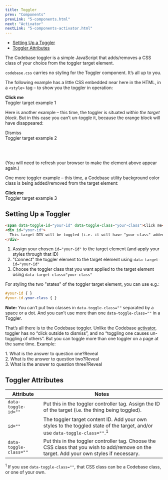 ```yaml
---
title: Toggler
prev: "Components"
prevLink: "5-components.html"
next: "Activator"
nextLink: "5-components-activator.html"
---
```


<div class="on-page-toc b-thin rounded mb-3e py-1e">
  <ul class="menu small">
    <li class="menu-item"><a href="#form-elements-as-full-width-blocks">Setting Up a Toggler</a></li>
    <li class="menu-item"><a href="#toggler-attributes">Toggler Attributes</a></li>
  </ul>
</div>

<p class="h4 thin">The Codebase toggler is a simple JavaScript that adds/removes a CSS class of your choice from the toggler target element.</p>

`codebase.css` carries no styling for the Toggler component. It’s all up to you.

The following example has a little CSS embedded near here in the HTML, in a `<style>` tag – to show you the toggler in operation:

<style>
  #toggle-ex-1 {
    transition: all 1s;
  }
  #toggle-ex-1.is-toggled {
    letter-spacing: 5px;
    background: yellow;
  }  
</style>

<div class="flexbox flexbox-gap mb-3e">
  <div><b class="btn btn-lg primary" data-toggle-id="toggle-ex-1" data-toggle-class="is-toggled">Click me</b></div>
  <div class="b-thin b-thin p-block" id="toggle-ex-1">Toggler target example 1</div>
</div>

Here is another example – this time, the toggler is situated _within the target block_. But in this case you can’t un-toggle it, because the orange block will have disappeared:

<style>
  #toggle-ex-2 {
    height: 72px;
    margin-bottom: 1.5rem;
    transition: all 0.6s;
  }
  #toggle-ex-2.is-toggled {
    height: 0;
    margin-bottom: 0;
    overflow: hidden;
  }
  [data-toggle-id="toggle-ex-2"]:hover {
    cursor: pointer
  }
  [data-toggle-id="toggle-ex-2"].is-toggled {
    display: none
  }  
</style>

<div class="bl-heavy warning" id="toggle-ex-2">
  <span class="float-right p-1e" data-toggle-id="toggle-ex-2" data-toggle-class="is-toggled">Dismiss <span class="fas fa-times"></span>
  </span>
  <div class="p-3e">Toggler target example 2</div>
</div>

(You will need to refresh your browser to make the element above appear again.)

One more toggler example – this time, a Codebase utility background color class is being added/removed from the target element:

<div class="flexbox flexbox-gap mb-3e">
  <div><b class="btn success" data-toggle-id="toggle-ex-3" data-toggle-class="success">Click me</b></div>
  <div class="b-thin b-thin p-block" id="toggle-ex-3">Toggler target example 3</div>
</div>

## Setting Up a Toggler

```HTML
<span data-toggle-id="your-id" data-toggle-class="your-class">Click me</span>
<div id="your-id">
  This target DIV will be toggled (i.e. it will have "your-class" added/removed)
</div>
```

1. Assign your chosen `id="your-id"` to the target element (and apply your styles through that ID)
2. "Connect" the toggler element to the target element using `data-target-id="your-id"`
3. Choose the toggler class that you want applied to the target element using `data-target-class="your-class"`

For styling the two "states" of the toggler target element, you can use e.g.:

```CSS
#your-id { }
#your-id.your-class { }
```

<p class="bg-theme-2 p-2e"><b>Note:</b> You can’t put two classes in <code class="b-thin">data-toggle-class=""</code> separated by a space or a dot. And you can’t use more than one <code class="b-thin">data-toggle-class=""</code> in a Toggler.</p>

That’s all there is to the Codebase toggler. Unlike the Codebase [activator](../5-components/activator.html), toggler has no “click outside to dismiss”, and no “toggling one causes un-toggling of others”. But you can toggle more than one toggler on a page at the same time. Example:

<style>
  [data-toggle-id="ex-q1"],
  [data-toggle-id="ex-q2"],
  [data-toggle-id="ex-q3"] {
    position: relative;
    margin: -0.25rem;
  }
  #ex-q1,
  #ex-q2,
  #ex-q3 {
    height: 0;
    padding: 0 0.5rem;
    transition: all 0.3s;
    overflow: hidden;
  }
  #ex-q1.is-toggled,
  #ex-q2.is-toggled,
  #ex-q3.is-toggled {
    height: 3em;
    //border-top: 0.0625rem solid #d5d5d5;
    padding: 1rem 0.5rem 0;
  }
</style>

<div class="b-thin bb-0 mb-3e">
  <div class="p-1e">
    1. What is the answer to question one?
    <span class="float-right btn small caret-down" data-toggle-id="ex-q1" data-toggle-class="is-toggled">Reveal</span>
  </div>

  <div id="ex-q1" class="bb-thin">
    Answer to question one.
  </div>

  <div class="p-1e">
    2. What is the answer to question two?
    <span class="float-right btn small caret-down" data-toggle-id="ex-q2" data-toggle-class="is-toggled">Reveal</span>
  </div>

  <div id="ex-q2" class="bb-thin">
    Answer to question two.
  </div>

  <div class="p-1e">
    3. What is the answer to question three?
    <span class="float-right btn small caret-down" data-toggle-id="ex-q3" data-toggle-class="is-toggled">Reveal</span>
  </div>

  <div id="ex-q3" class="bb-thin">
    Answer to question Three.
  </div>
</div>

## Toggler Attributes

<table class="table">
  <thead>
    <tr>
      <th>Attribute</th>
      <th>Notes</th>
    </tr>
  </thead>
  <tbody>
    <tr>
      <td><code>data-toggle-id=""</code></td>
      <td>Put this in the toggler controller tag. Assign the ID of the target (i.e. the thing being toggled).</td>
    </tr>
    <tr>
      <td><code>id=""</code></td>
      <td>The toggler target content ID. Add your own styles to the toggled state of the target, and/or use <code class="nowrap">data-toggle-class=""</code>.<sup>1</sup></td>
    </tr>
    <tr>
      <td><code class="nowrap">data-toggle-class=""</code></td>
      <td>Put this in the toggler controller tag. Choose the CSS class that you wish to add/remove on the target. Add your own styles if necessary.</td>
    </tr>
  </tbody>
</table>

<sup>1</sup> If you use `data-toggle-class=""`, that CSS class can be a Codebase class, or one of your own.
